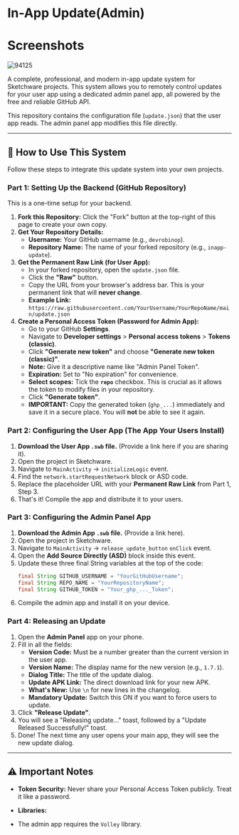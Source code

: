 # In-App Update(Admin)

# Screenshots 
![94125](https://github.com/user-attachments/assets/4c183342-a564-4e1c-861c-ac2340762fcb)

A complete, professional, and modern in-app update system for Sketchware projects. This system allows you to remotely control updates for your user app using a dedicated admin panel app, all powered by the free and reliable GitHub API.

This repository contains the configuration file (`update.json`) that the user app reads. The admin panel app modifies this file directly.

---

## 🚀 How to Use This System

Follow these steps to integrate this update system into your own projects.

### Part 1: Setting Up the Backend (GitHub Repository)

This is a one-time setup for your backend.

1.  **Fork this Repository:** Click the "Fork" button at the top-right of this page to create your own copy.
2.  **Get Your Repository Details:**
    *   **Username:** Your GitHub username (e.g., `devrobinop`).
    *   **Repository Name:** The name of your forked repository (e.g., `inapp-update`).
3.  **Get the Permanent Raw Link (for User App):**
    *   In your forked repository, open the `update.json` file.
    *   Click the **"Raw"** button.
    *   Copy the URL from your browser's address bar. This is your permanent link that will **never change**.
    *   **Example Link:** `https://raw.githubusercontent.com/YourUsername/YourRepoName/main/update.json`
4.  **Create a Personal Access Token (Password for Admin App):**
    *   Go to your GitHub **Settings**.
    *   Navigate to **Developer settings** > **Personal access tokens** > **Tokens (classic)**.
    *   Click **"Generate new token"** and choose **"Generate new token (classic)"**.
    *   **Note:** Give it a descriptive name like "Admin Panel Token".
    *   **Expiration:** Set to "No expiration" for convenience.
    *   **Select scopes:** Tick the **`repo`** checkbox. This is crucial as it allows the token to modify files in your repository.
    *   Click **"Generate token"**.
    *   **IMPORTANT:** Copy the generated token (`ghp_...`) immediately and save it in a secure place. You will **not** be able to see it again.

### Part 2: Configuring the User App (The App Your Users Install)

1.  **Download the User App `.swb` file.** (Provide a link here if you are sharing it).
2.  Open the project in Sketchware.
3.  Navigate to `MainActivity` -> `initializeLogic` event.
4.  Find the `network.startRequestNetwork` block or ASD code.
5.  Replace the placeholder URL with your **Permanent Raw Link** from Part 1, Step 3.
6.  That's it! Compile the app and distribute it to your users.

### Part 3: Configuring the Admin Panel App

1.  **Download the Admin App `.swb` file.** (Provide a link here).
2.  Open the project in Sketchware.
3.  Navigate to `MainActivity` -> `release_update_button` `onClick` event.
4.  Open the **Add Source Directly (ASD)** block inside this event.
5.  Update these three final String variables at the top of the code:
    ```java
    final String GITHUB_USERNAME = "YourGitHubUsername";
    final String REPO_NAME = "YourRepositoryName";
    final String GITHUB_TOKEN = "Your_ghp_..._Token";
    ```
6.  Compile the admin app and install it on your device.

### Part 4: Releasing an Update

1.  Open the **Admin Panel** app on your phone.
2.  Fill in all the fields:
    *   **Version Code:** Must be a number greater than the current version in the user app.
    *   **Version Name:** The display name for the new version (e.g., `1.7.1`).
    *   **Dialog Title:** The title of the update dialog.
    *   **Update APK Link:** The direct download link for your new APK.
    *   **What's New:** Use `\n` for new lines in the changelog.
    *   **Mandatory Update:** Switch this ON if you want to force users to update.
3.  Click **"Release Update"**.
4.  You will see a "Releasing update..." toast, followed by a "Update Released Successfully!" toast.
5.  Done! The next time any user opens your main app, they will see the new update dialog.

---

## ⚠️ Important Notes

*   **Token Security:** Never share your Personal Access Token publicly. Treat it like a password.

*   **Libraries:**
*    The admin app requires the `Volley` library.
